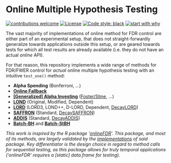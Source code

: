 # Online Multiple Hypothesis Testing

[![contributions welcome](https://img.shields.io/badge/contributions-welcome-brightgreen.svg?style=flat)](https://github.com/OliverHennhoefer/online-fdr/issues)
[![License](https://img.shields.io/badge/License-BSD_3--Clause-blue.svg)](https://opensource.org/licenses/BSD-3-Clause)
[![Code style: black](https://img.shields.io/badge/code_style-black-black)](https://github.com/psf/black)
[![start with why](https://img.shields.io/badge/start%20with-why%3F-brightgreen.svg?style=flat)](https://www.ncbi.nlm.nih.gov/pmc/articles/PMC7615519/)

The vast majority of implementations of online method for FDR control are either part of an experimental setup, that does
not straight-forwardly generalize towards applications outside this setup, or are geared towards tests for which all test
results are already available (i.e. they do not have an actual _online_ API).

For that reason, this repository implements a wide range of methods for FDR/FWER control for _actual_ online multiple
hypothesis testing with an intuitive `test_one()` method:

- **Alpha Spending** (Bonferroni, ...)
- [**Online Fallback**](https://journals.sagepub.com/doi/abs/10.1177/0962280220983381)
- **[[Generalized] Alpha Investing](https://www.jstor.org/stable/24774568)** ([Foster/Stine](http://deanfoster.net/research/edc.pdf), ...)
- [**LOND**](https://proceedings.neurips.cc/paper/2017/file/7f018eb7b301a66658931cb8a93fd6e8-Paper.pdf) (Original, Modified, Dependent)
- [**LORD**](https://projecteuclid.org/journals/annals-of-statistics/volume-46/issue-2/Online-rules-for-control-of-false-discovery-rate-and-false/10.1214/17-AOS1559.full) (LORD3, LOND++, D-LORD, Dependent, [DecayLORD](https://papers.nips.cc/paper_files/paper/2021/file/def130d0b67eb38b7a8f4e7121ed432c-Paper.pdf))
- [**SAFFRON**](https://proceedings.mlr.press/v80/ramdas18a/ramdas18a.pdf) (Standard, [DecaySAFFRON](https://papers.nips.cc/paper_files/paper/2021/file/def130d0b67eb38b7a8f4e7121ed432c-Paper.pdf))
- [**ADDIS**](https://proceedings.neurips.cc/paper_files/paper/2019/file/1d6408264d31d453d556c60fe7d0459e-Paper.pdf) (Standard, [DecayADDIS](https://papers.nips.cc/paper_files/paper/2021/file/def130d0b67eb38b7a8f4e7121ed432c-Paper.pdf))
- [**Batch-BH**](https://proceedings.mlr.press/v108/zrnic20a/zrnic20a.pdf) and [**Batch-StBH**](https://proceedings.mlr.press/v108/zrnic20a/zrnic20a.pdf)

_This work is inspired by the R package '[onlineFDR](https://dsrobertson.github.io/onlineFDR/)'. 
This package, and most of its methods, are largely validated by the [implementations](https://github.com/dsrobertson/onlineFDR) of said package.
Key differentiator is the design choice in regard to method calls for sequential testing, as this package allows for truly temporal applications ('onlineFDR' requires a [static] data.frame for testing)._